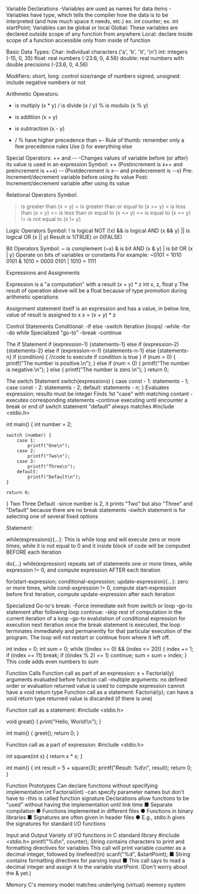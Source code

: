 Variable Declarations
-Variables are used as names for data items
-Variables have type, which tells the compiler how the data is to be interpreted (and how much space it needs, etc.)
ex. int counter;
ex. int startPoint;
Variables can be global or local 
Global: These variables are declared outside scope of any function from anywhere
Local: declare inside scope of a function accessible only from inside of function 

Basic Data Types:
Char: individual characters ('a', 'b', '\t', '\n')
int: integers (-15, 0, 35)
float: real numbers (-23.6, 0, 4.56)
double: real numbers with double precisions (-23.6, 0, 4.56)

Modifiers:
short, long: control size/range of numbers
signed, unsigned: include negative numbers or not

Arithmetic Operators:
* is multiply (x * y)
/ is divide (x / y)
% is modulo (x % y)
+ is addition (x + y)
- is subtraction (x - y)
* / % have higher precedence than +- 
Rule of thumb: remember only a few precedence rules
Use () for everything else

Special Operators: ++ and --
-Changes values of variable before (or after) its value is used in an expression 
Symbol:
++ (Postincrement is x++ and preincrement is ++x)
-- (Postdecrement is x-- and predecrement is --x)
Pre: Increment/decrement variable before using its value
Post: Increment/decrement variable after using its value

Relational Operators
Symbol:
> is greater than (x > y)
>= is greater than or equal to (x >= y)
< is less than (x < y)
<= is less than or equal to (x <= y)
== is equal to (x == y)
!= is not equal to (x != y)

Logic Operators
Symbol:
! is logical NOT (!x)
&& is logical AND (x && y)
|| is logical OR (x || y)
Result is 1(TRUE) or 0(FALSE)

Bit Operators
Symbol:
~ is complement (~x)
& is bit AND (x & y)
| is bit OR (x | y)
Operate on bits of variables or constants 
For example:
~0101 = 1010
0101 & 1010 = 0000
0101 | 1010 = 1111

Expressions and Assignments

Expression is a "a computation" with a result
(x + y) * z
int x, z, float y
The result of operation above will be a float because of type promotion during arithmetic operations

Assignment statement itself is an expression and has a value, in below line, value of result is assigned to x
x = (x + y) * z

Control Statements
Conditional:
-if else
-switch
Iteration (loops) 
-while
-for
-do while
Specialized "go-to" 
-break
-continue

The if Statement
if (expression-1) {statements-1}
else if (expression-2) {statements-2}
else if (expression-n-1) {statements-n-1}
else {statements-n}
if (condition) {
    //code to execute if condition is true
}
if (num > 0) {
        printf("The number is positive.\n");
    } else if (num < 0) {
        printf("The number is negative.\n");
    } else {
        printf("The number is zero.\n");
    }
    return 0;


The switch Statement
switch(expressions) {
    case const - 1: statements - 1;
    case const - 2: statements - 2;
    default: statements - n;
}
Evaluates expression; results must be integer
Finds 1st "case" with matching contant 
-executes corresponding statements
-continue executing until encounter a break or end of switch statement
"default" always matches
#include <stdio.h>

int main() {
    int number = 2;

    switch (number) {
        case 1:
            printf("One\n");
        case 2:
            printf("Two\n");
        case 3:
            printf("Three\n");
        default:
            printf("Default\n");
    }

    return 0;
}
Two
Three
Default
-since number is 2, it prints "Two" but also "Three" and "Default" because there are no break statements
-switch statement is for selecting one of several fixed options

Statement:

while(expressions){...}: This is while loop and will execute zero or more times, while it is not equal to 0 and it inside block of code will be computed BEFORE each iteration 

do{...} while(expression) repeats set of statements one or more times, while expression != 0, and compute expression AFTER each iteration

for(start-expression; conditional-expression; update-expression){...}: zero or more times, while cond-expression != 0, compute start-expression before first iteration, compute update-expression after each iteration

Specialized Go-to's
break:
-Force immediate exit from switch or loop
-go-to statement after following loop
continue:
-skip rest of computation in the current iteration of a loop 
-go-to evalutation of conditional expression for execution next iteration 
once the break statement is executed, the loop terminates immediately and permanently for that particular execution of the program. The loop will not restart or continue from where it left off.

int index = 0;
int sum = 0;
while ((index >= 0) && (index <= 20))
{
index += 1;
if (index == 11) break;
if ((index % 2) == 1) continue;
sum = sum + index;
}
This code adds even numbers to sum 

Function Calls
Function call as part of an expression:
x + Factorial(y)
arguments evaluated before function call 
-multiple arguments: no defined order or evaluation 
returned value is used to compute expression 
cannot have a void return type
Function call as a statement:
Factorial(y);
can have a void return type
returned value is discarded (if there is one)

Function call as a statement:
#include <stdio.h>

void great() {
    print("Hello, World!\n");
}

int main() {
    greet();
    return 0;
}

Function call as a part of expression:
#include <stdio.h>

int square(int x) {
    return x * x;
}

int main() {
    int result = 5 + square(3);
    printf("Result: %d\n", result);
    return 0;
}

Function Prototypes
Can declare functions without specifying implementation 
int Factorial(int)
-can specify parameter names but don't have to
-this is called function signature
Declarations allow functions to be "used" without having the implementation until link time
■ Separate compilation
● Functions implemented in different files
● Functions in binary libraries
■ Signatures are often given in header files
● E.g., stdio.h gives the signatures for standard I/O functions

Input and Output
Variety of I/O functions in C standard library 
#include <stdio.h>
printf("%d\n", counter);
String contains characters to print and formatting directives for variables 
This call will print variable counter as a decimal integer, followed by linefeed(\n)
scanf("%d", &startPoint);
■ String contains formatting directives for parsing input
■ This call says to read a decimal integer and assign it to the
variable startPoint. (Don't worry about the & yet.)

Memory 
C's memory model matches underlying (virtual) memory system 
